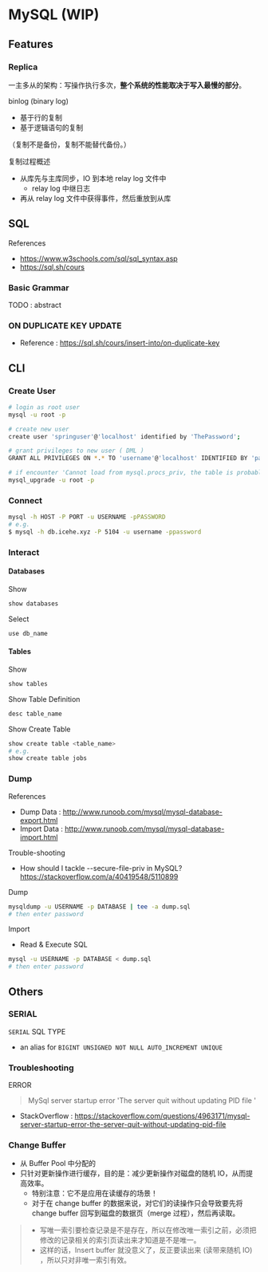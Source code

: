 # MySQL (WIP)

## Features

### Replica

一主多从的架构：写操作执行多次，**整个系统的性能取决于写入最慢的部分**。

binlog (binary log)

- 基于行的复制
- 基于逻辑语句的复制

（复制不是备份，复制不能替代备份。）

复制过程概述

- 从库先与主库同步，IO 到本地 relay log 文件中
    - relay log 中继日志
- 再从 relay log 文件中获得事件，然后重放到从库

## SQL

References

- https://www.w3schools.com/sql/sql_syntax.asp
- https://sql.sh/cours

### Basic Grammar

TODO : abstract

### ON DUPLICATE KEY UPDATE

- Reference : https://sql.sh/cours/insert-into/on-duplicate-key

## CLI

### Create User

```bash
# login as root user
mysql -u root -p

# create new user
create user 'springuser'@'localhost' identified by 'ThePassword';

# grant privileges to new user ( DML )
GRANT ALL PRIVILEGES ON *.* TO 'username'@'localhost' IDENTIFIED BY 'password';

# if encounter 'Cannot load from mysql.procs_priv, the table is probably corrupted'
mysql_upgrade -u root -p
```

### Connect

```bash
mysql -h HOST -P PORT -u USERNAME -pPASSWORD
# e.g.
$ mysql -h db.icehe.xyz -P 5104 -u username -ppassword
```

### Interact

#### Databases

Show

```bash
show databases
```

Select

```bash
use db_name
```

#### Tables

Show

```bash
show tables
```

Show Table Definition

```bash
desc table_name
```

Show Create Table

```bash
show create table <table_name>
# e.g.
show create table jobs
```

### Dump

References

- Dump Data : http://www.runoob.com/mysql/mysql-database-export.html
- Import Data : http://www.runoob.com/mysql/mysql-database-import.html

Trouble-shooting

- How should I tackle --secure-file-priv in MySQL? https://stackoverflow.com/a/40419548/5110899

Dump

```bash
mysqldump -u USERNAME -p DATABASE | tee -a dump.sql
# then enter password
```

Import

- Read & Execute SQL

```bash
mysql -u USERNAME -p DATABASE < dump.sql
# then enter password
```

## Others

### SERIAL

`SERIAL` SQL TYPE

- an alias for `BIGINT UNSIGNED NOT NULL AUTO_INCREMENT UNIQUE`

### Troubleshooting

ERROR

> MySql server startup error 'The server quit without updating PID file '

- StackOverflow : https://stackoverflow.com/questions/4963171/mysql-server-startup-error-the-server-quit-without-updating-pid-file

### Change Buffer

- 从 Buffer Pool 中分配的
- 只针对更新操作进行缓存，目的是：减少更新操作对磁盘的随机 IO，从而提高效率。
    - 特别注意：它不是应用在读缓存的场景！
    - 对于在 change buffer 的数据来说，对它们的读操作只会导致要先将 change buffer 回写到磁盘的数据页（merge 过程），然后再读取。

> - 写唯一索引要检查记录是不是存在，所以在修改唯一索引之前，必须把修改的记录相关的索引页读出来才知道是不是唯一。
> - 这样的话，Insert buffer 就没意义了，反正要读出来 (读带来随机 IO) ，所以只对非唯一索引有效。
